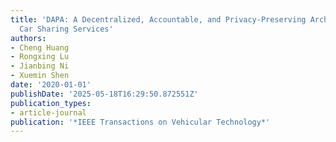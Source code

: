 ```yaml
---
title: 'DAPA: A Decentralized, Accountable, and Privacy-Preserving Architecture for
  Car Sharing Services'
authors:
- Cheng Huang
- Rongxing Lu
- Jianbing Ni
- Xuemin Shen
date: '2020-01-01'
publishDate: '2025-05-18T16:29:50.872551Z'
publication_types:
- article-journal
publication: '*IEEE Transactions on Vehicular Technology*'
---
```

